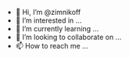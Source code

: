 - 👋 Hi, I’m @zimnikoff
- 👀 I’m interested in ...
- 🌱 I’m currently learning ...
- 💞️ I’m looking to collaborate on ...
- 📫 How to reach me ...

<!---
zimnikoff/zimnikoff is a ✨ special ✨ repository because its `README.md` (this file) appears on your GitHub profile.
You can click the Preview link to take a look at your changes.
--->
